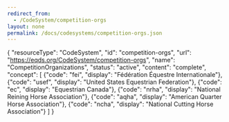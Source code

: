 ```yaml
---
redirect_from:
  - /CodeSystem/competition-orgs
layout: none
permalink: /docs/codesystems/competition-orgs.json
---
```

{
  "resourceType": "CodeSystem",
  "id": "competition-orgs",
  "url": "https://eqds.org/CodeSystem/competition-orgs",
  "name": "CompetitionOrganizations",
  "status": "active",
  "content": "complete",
  "concept": [
    {"code": "fei", "display": "Fédération Équestre Internationale"},
    {"code": "usef", "display": "United States Equestrian Federation"},
    {"code": "ec", "display": "Equestrian Canada"},
    {"code": "nrha", "display": "National Reining Horse Association"},
    {"code": "aqha", "display": "American Quarter Horse Association"},
    {"code": "ncha", "display": "National Cutting Horse Association"}
  ]
}